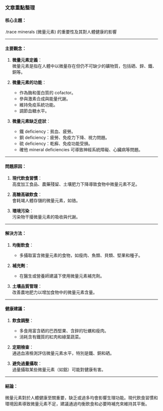 ### 文章重點整理

#### 核心主題：  
.trace minerals (微量元素) 的重要性及其對人體健康的影響  

---

#### 主要觀念：  
1. **微量元素定義**：  
   微量元素是指在人體中以微量存在但仍不可缺少的礦物質，包括硒、鋅、鐵、銅等。

2. **微量元素的功能**：  
   - 作為酶和蛋白質的 cofactor。  
   - 參與激素合成與能量代謝。  
   - 維持免疫系統功能。  
   - 調節血糖水平。  

3. **微量元素缺乏症狀**：  
   - 鐵 deficiency：貧血、疲勞。  
   - 銅 deficiency：疲勞、免疫力下降、視力問題。  
   - 硫 deficiency：乾癬、免疫功能受損。  
   - 確他 mineral deficiencies 可導致神經系統障礙、心臟病等問題。

---

#### 問題原因：  
1. **現代飲食習慣**：  
   高度加工食品、農藥殘留、土壤肥力下降導致食物中微量元素不足。  

2. **高糖高碳飲食**：  
   會耗竭人體存儲的微量元素，如铬。

3. **環境污染**：  
   污染物干擾微量元素的吸收與代謝。

---

#### 解決方法：  
1. **均衡飲食**：  
   - 多攝取富含微量元素的食物，如瘦肉、魚類、貝類、堅果和種子。  

2. **補充劑**：  
   - 在醫生或營養師建議下使用微量元素補充劑。  

3. **土壤品質管理**：  
   改善農地肥力以增加食物中的微量元素含量。

---

#### 健康建議：  
1. **飲食調整**：  
   - 多食用富含硒的巴西堅果、含鋅的牡蠣和瘦肉。  
   - 消耗含有鐵質的紅肉和綠葉蔬菜。  

2. **定期檢查**：  
   通過血液檢測評估微量元素水平，特別是鐵、銅和硒。

3. **避免過量攝取**：  
   過量攝取某些微量元素（如鋁）可能對健康有害。

---

#### 結論：  
微量元素對於人體健康至關重要，缺乏或過多均會影響生理功能。現代飲食習慣和環境因素導致微量元素不足，建議通過均衡飲食和必要時補充來維持其平衡。